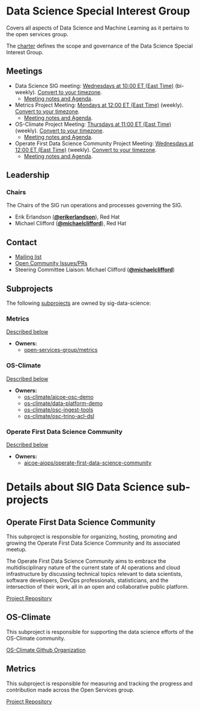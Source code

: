 <!---
This is an autogenerated file!

Please do not edit this file directly, but instead make changes to the
sigs.yaml file in the project root.

This file is part of https://github.com/open-services-group/community

To understand how this file is generated, see https://git.k8s.io/community/generator/README.md
--->
# Data Science Special Interest Group

Covers all aspects of Data Science and Machine Learning as it pertains to the open services group.

The [charter](charter.md) defines the scope and governance of the Data Science Special Interest Group.

## Meetings
* Data Science SIG meeting: [Wednesdays at 10:00 ET (East Time)](https://meet.google.com/ufs-hgvi-oni) (bi-weekly). [Convert to your timezone](http://www.thetimezoneconverter.com/?t=10:00&tz=ET%20%28East%20Time%29).
  * [Meeting notes and Agenda](https://docs.google.com/document/d/1KecKMMva2wQxUZFdBpd291q75Z7ATp7F1YihMbuC_xg/edit).
* Metrics Project Meeting: [Mondays at 12:00 ET (East Time)](https://meet.google.com/efp-yipi-ibj) (weekly). [Convert to your timezone](http://www.thetimezoneconverter.com/?t=12:00&tz=ET%20%28East%20Time%29).
  * [Meeting notes and Agenda](https://docs.google.com/document/d/1lZ9863luHo_LoXGz27QrMuMxVWiinfLm7N5fJP4OInE/edit).
* OS-Climate Project Meeting: [Thursdays at 11:00 ET (East Time)](https://meet.google.com/kdy-sqyf-rud) (weekly). [Convert to your timezone](http://www.thetimezoneconverter.com/?t=11:00&tz=ET%20%28East%20Time%29).
  * [Meeting notes and Agenda](https://docs.google.com/document/d/1PZTRTrU68LZXUy9GgKCp38KpVyG4lrN5Cw8Zv9pGmjE/edit).
* Operate First Data Science Community Project Meeting: [Wednesdays at 12:00 ET (East Time)](https://meet.google.com/ngp-npcx-nws) (weekly). [Convert to your timezone](http://www.thetimezoneconverter.com/?t=12:00&tz=ET%20%28East%20Time%29).
  * [Meeting notes and Agenda](https://docs.google.com/document/d/19_xPxfsazD6rJfe1aHNjVC9_bKpOfnepsifCZ4GBw8o/edit).

## Leadership

### Chairs
The Chairs of the SIG run operations and processes governing the SIG.

* Erik Erlandson (**[@erikerlandson](https://github.com/erikerlandson)**), Red Hat
* Michael Clifford (**[@michaelclifford](https://github.com/michaelclifford)**), Red Hat

## Contact
- [Mailing list]()
- [Open Community Issues/PRs](https://github.com/open-services-group/community/labels/sig%2Fdata-science)
- Steering Committee Liaison: Michael Clifford (**[@michaelclifford](https://github.com/michaelclifford)**)

## Subprojects

The following [subprojects][subproject-definition] are owned by sig-data-science:
### Metrics
[Described below](#metrics)
- **Owners:**
  - [open-services-group/metrics](https://github.com/open-services-group/metrics/blob/main/OWNERS)
### OS-Climate
[Described below](#os-climate)
- **Owners:**
  - [os-climate/aicoe-osc-demo](https://github.com/os-climate/aicoe-osc-demo/blob/master/OWNERS)
  - [os-climate/data-platform-demo](https://github.com/os-climate/data-platform-demo/blob/master/OWNERS)
  - [os-climate/osc-ingest-tools](https://github.com/os-climate/osc-ingest-tools/blob/main/OWNERS)
  - [os-climate/osc-trino-acl-dsl](https://github.com/os-climate/osc-trino-acl-dsl/blob/main/OWNERS)
### Operate First Data Science Community
[Described below](#operate-first-data-science-community)
- **Owners:**
  - [aicoe-aiops/operate-first-data-science-community](https://github.com/aicoe-aiops/operate-first-data-science-community/blob/main/OWNERS)

[subproject-definition]: https://github.com/open-services-group/community/blob/master/governance.md#subprojects
<!-- BEGIN CUSTOM CONTENT -->

# Details about SIG Data Science sub-projects

## Operate First Data Science Community

This subproject is responsible for organizing, hosting, promoting and growing the Operate First Data Science Community and its associated meetup.

The  Operate First Data Science Community aims to embrace the multidisciplinary nature of the current state of AI operations and cloud infrastructure by discussing technical topics relevant to data scientists, software developers, DevOps professionals, statisticians, and the intersection of their work, all in an open and collaborative public platform.

[Project Repository](https://github.com/aicoe-aiops/operate-first-data-science-community)

## OS-Climate

This subproject is responsible for supporting the data science efforts of the OS-Climate community.


[OS-Climate Github Organization](https://github.com/os-climate)

## Metrics

This subproject is responsible for measuring and tracking the progress and contribution made across the Open Services group.

[Project Repository](https://github.com/open-services-group/metrics)

<!-- END CUSTOM CONTENT -->
